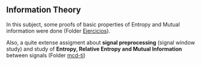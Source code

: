 Information Theory 
---

In this subject, some proofs of basic properties of Entropy and Mutual information were done (Folder [Ejercicios](https://github.com/fjsaezm/mcd/tree/main/TI/Ejercicios)).

Also, a quite extense assigment about **signal preprocessing** (signal window study) and study of **Entropy, Relative Entropy and Mutual Information** between signals (Folder [mcd-ti](https://github.com/fjsaezm/mcd-ti/tree/d7b533ccf8baa4a33e561029034c766198006c8d))
